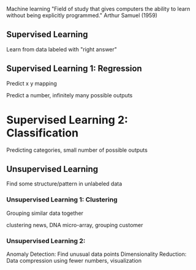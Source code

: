 

Machine learning 
"Field of study that gives computers the ability to learn without being explicitly programmed."
Arthur Samuel (1959)

## Supervised Learning
Learn from data labeled with "right answer"

## Supervised Learning 1: Regression
Predict x y mapping

Predict a number, infinitely many possible outputs

# Supervised Learning 2: Classification

Predicting categories, small number of possible outputs


## Unsupervised Learning
Find some structure/pattern in unlabeled data

### Unsupervised Learning 1: Clustering
Grouping similar data together

clustering news, DNA micro-array, grouping customer


### Unsupervised Learning 2: 
Anomaly Detection: Find unusual data points
Dimensionality Reduction: Data compression using fewer numbers, visualization

